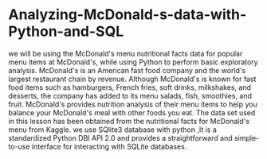 # Analyzing-McDonald-s-data-with-Python-and-SQL
we will be using the McDonald's menu nutritional facts data for popular menu items at McDonald's, while using Python to perform basic exploratory analysis. McDonald's is an American fast food company and the world's largest restaurant chain by revenue. Although McDonald's is known for fast food items such as hamburgers, French fries, soft drinks, milkshakes, and desserts, the company has added to its menu salads, fish, smoothies, and fruit. McDonald's provides nutrition analysis of their menu items to help you balance your McDonald's meal with other foods you eat. The data set used in this lesson has been obtained from the nutritional facts for McDonald's menu from Kaggle.
we use SQlite3 database with python ,It is a standardized Python DBI API 2.0 and provides a straightforward and simple-to-use interface for interacting with SQLite databases. 
